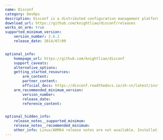 ```yaml
---
name: Disconf
category: DevOps
description: Disconf is a distributed configuration management platform designed to centralize configuration files and settings for applications.
download_url: https://github.com/knightliao/disconf/releases
works_on_arm: true
supported_minimum_version:
    version_number: 2.6.2
    release_date: 2014/07/09


optional_info:
    homepage_url: https://github.com/knightliao/disconf
    support_caveats:
    alternative_options:
    getting_started_resources:
        arm_content:
        partner_content:
        official_docs: https://disconf.readthedocs.io/zh-cn/latest/install/index.html
    arm_recommended_minimum_version:
        version_number:
        release_date:
        reference_content:


optional_hidden_info:
    release_notes__supported_minimum:
    release_notes__recommended_minimum:
    other_info: Linux/ARM64 release notes are not available. Installation and testing are done via the [tar archive](https://github.com/knightliao/disconf/releases/tag/2.6.2).
---
```


